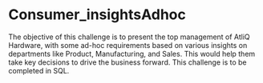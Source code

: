 # Consumer_insightsAdhoc
The objective of this challenge is to present the top management of AtliQ Hardware, with some ad-hoc requirements based on various insights on departments like Product, Manufacturing, and Sales. This would help them take key decisions to drive the business forward. This challenge is to be completed in SQL.
